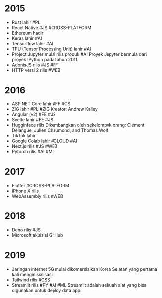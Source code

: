 # 2015
- Rust lahir #PL 
- React Native #JS #CROSS-PLATFORM
- Ethereum hadir
- Keras lahir #AI
- Tensorflow lahir #AI 
- TPU (Tensor Processing Unit) lahir #AI
- Project Jupyter mulai rilis produk #AI
	Proyek Jupyter bermula dari proyek IPython pada tahun 2011.
- AdonisJS rilis #JS #FF
- HTTP versi 2 rilis #WEB
# 2016
- ASP.NET Core lahir #FF #CS
- ZIG lahir #PL #ZIG
	Kreator: Andrew Kalley
- Angular (v2) #FE #JS
- Svelte lahir #FE #JS
- Hugginface rilis
	Dikembangkan oleh sekelompok orang: Clément Delangue, Julien Chaumond, and Thomas Wolf
- TikTok lahir
- Google Colab lahir #CLOUD #AI 
- Next.js rilis #JS #WEB
- Pytorch rilis #AI #ML
# 2017
- Flutter #CROSS-PLATFORM
- iPhone X rilis
- WebAssembly rilis #WEB
# 2018
- Deno rilis #JS
- Microsoft akuisisi GitHub
# 2019

- Jaringan internet 5G mulai dikomersialkan
	Korea Selatan yang pertama kali menginisialisasi
- Tailwind rilis #CSS
- Streamlit rilis #PY #AI #ML
	Streamlit adalah sebuah alat yang bisa digunakan untuk deploy data app.